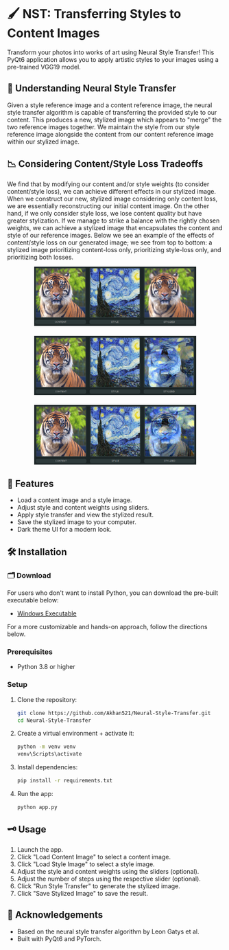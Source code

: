 # 🖌️ NST: Transferring Styles to Content Images

Transform your photos into works of art using Neural Style Transfer! This PyQt6 application allows you to apply artistic styles to your images using a pre-trained VGG19 model.

## 🧠 Understanding Neural Style Transfer
Given a style reference image and a content reference image, the neural style transfer algorithm is capable of transferring the provided style to our content. This produces a new, stylized image which appears to "merge" the two reference images together. We maintain the style from our style reference image alongside the content from our content reference image within our stylized image.

## 📉 Considering Content/Style Loss Tradeoffs
We find that by modifying our content and/or style weights (to consider content/style loss), we can achieve different effects in our stylized image. When we construct our new, stylized image considering only content loss, we are essentially reconstructing our initial content image. On the other hand, if we only consider style loss, we lose content quality but have greater stylization. If we manage to strike a balance with the rightly chosen weights, we can achieve a stylized image that encapsulates the content and style of our reference images. Below we see an example of the effects of content/style loss on our generated image; we see from top to bottom: a stylized image prioritizing content-loss only, prioritizing style-loss only, and prioritizing both losses.

<div style="display: flex; flex-direction: column; align-items: center;">
  <div style="margin-bottom: 20px; text-align: center; width: 75%; margin-left: auto; margin-right: auto;">
    <img src="https://raw.githubusercontent.com/Akhan521/Neural-Style-Transfer/main/screenshots/content_loss_only.png" alt="Content Loss Only" width="100%">  
  </div>
  <div style="margin-bottom: 20px; text-align: center; width: 75%; margin-left: auto; margin-right: auto;">
    <img src="https://raw.githubusercontent.com/Akhan521/Neural-Style-Transfer/main/screenshots/style_loss_only.png" alt="Style Loss Only" width="100%">
  </div>
  <div style="text-align: center; width: 75%; margin-left: auto; margin-right: auto;">
    <img src="https://raw.githubusercontent.com/Akhan521/Neural-Style-Transfer/main/screenshots/tiger_as_starry_night.png" alt="Tiger in Starry Night Style" width="100%">
  </div>
</div>

## 🚀 Features
- Load a content image and a style image.
- Adjust style and content weights using sliders.
- Apply style transfer and view the stylized result.
- Save the stylized image to your computer.
- Dark theme UI for a modern look.

##  🛠 Installation

###  🗂️ Download
For users who don't want to install Python, you can download the pre-built executable below:
- [Windows Executable](https://github.com/Akhan521/Neural-Style-Transfer/releases/download/v1.0.0/app.exe)

For a more customizable and hands-on approach, follow the directions below.
### Prerequisites
- Python 3.8 or higher

### Setup
1. Clone the repository:
   ```bash
   git clone https://github.com/Akhan521/Neural-Style-Transfer.git
   cd Neural-Style-Transfer

2. Create a virtual environment + activate it:
    ```bash
    python -m venv venv
    venv\Scripts\activate

3. Install dependencies:
    ```bash
    pip install -r requirements.txt

4. Run the app:
    ```bash
    python app.py

## 🗝️ Usage

1. Launch the app.
2. Click "Load Content Image" to select a content image.
3. Click "Load Style Image" to select a style image.
4. Adjust the style and content weights using the sliders (optional).
5. Adjust the number of steps using the respective slider (optional).
6. Click "Run Style Transfer" to generate the stylized image.
7. Click "Save Stylized Image" to save the result.

## 📖 Acknowledgements
* Based on the neural style transfer algorithm by Leon Gatys et al.
* Built with PyQt6 and PyTorch.
